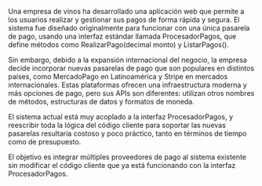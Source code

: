 Una empresa de vinos ha desarrollado una aplicación web que permite a los usuarios realizar y gestionar sus pagos de forma rápida y segura. El sistema fue diseñado originalmente para funcionar con una única pasarela de pago, usando una interfaz estándar llamada ProcesadorPagos, que define métodos como RealizarPago(decimal monto) y ListarPagos().

Sin embargo, debido a la expansión internacional del negocio, la empresa decide incorporar nuevas pasarelas de pago que son populares en distintos países, como MercadoPago en Latinoamérica y Stripe en mercados internacionales. Estas plataformas ofrecen una infraestructura moderna y más opciones de pago, pero sus APIs son diferentes: utilizan otros nombres de métodos, estructuras de datos y formatos de moneda.

El sistema actual está muy acoplado a la interfaz ProcesadorPagos, y reescribir toda la lógica del código cliente para soportar las nuevas pasarelas resultaría costoso y poco práctico, tanto en términos de tiempo como de presupuesto.

El objetivo es integrar múltiples proveedores de pago al sistema existente sin modificar el código cliente que ya está funcionando con la interfaz ProcesadorPagos. 
